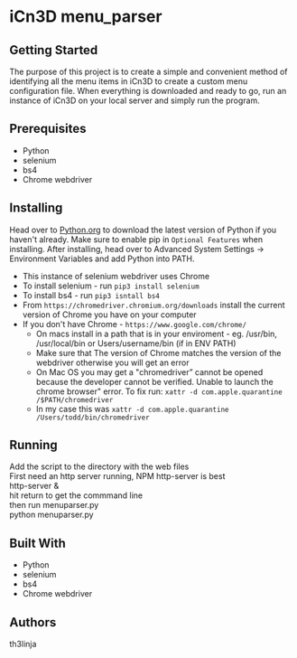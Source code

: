 # iCn3D menu_parser

## Getting Started
The purpose of this project is to create a simple and convenient method of identifying all the menu items in iCn3D to create a custom menu configuration file. When everything is downloaded and ready to go, run an instance of iCn3D on your local server and simply run the program.

## Prerequisites
* Python
* selenium
* bs4
* Chrome webdriver

## Installing
Head over to [Python.org](https://www.python.org/) to download the latest version of Python if you haven't already. Make sure to enable pip in  `Optional Features` when installing. After installing, head over to Advanced System Settings -> Environment Variables and add Python into PATH. 
* This instance of selenium webdriver uses Chrome
* To install selenium - run `pip3 install selenium`
* To install bs4 - run `pip3 isntall bs4`
* From `https://chromedriver.chromium.org/downloads` install the current version of Chrome you have on your computer
* If you don't have Chrome - `https://www.google.com/chrome/`
  * On macs install in a path that is in your enviroment - eg. /usr/bin, /usr/local/bin or Users/username/bin (if in ENV PATH)
  * Make sure that The version of Chrome matches the version of the webdriver otherwise you will get an error
  * On Mac OS you may get a "chromedriver” cannot be opened because the developer cannot be verified. Unable to launch the chrome browser" error. To fix run: `xattr -d com.apple.quarantine /$PATH/chromedriver` 
  * In my case this was `xattr -d com.apple.quarantine /Users/todd/bin/chromedriver`
 
## Running
Add the script to the directory with the web files <br>
First need an http server running, NPM http-server is best <br>
http-server & <br>
hit return to get the commmand line <br>
then run menuparser.py <br>
python menuparser.py


## Built With
* Python
* selenium
* bs4
* Chrome webdriver
  
## Authors
th3linja

